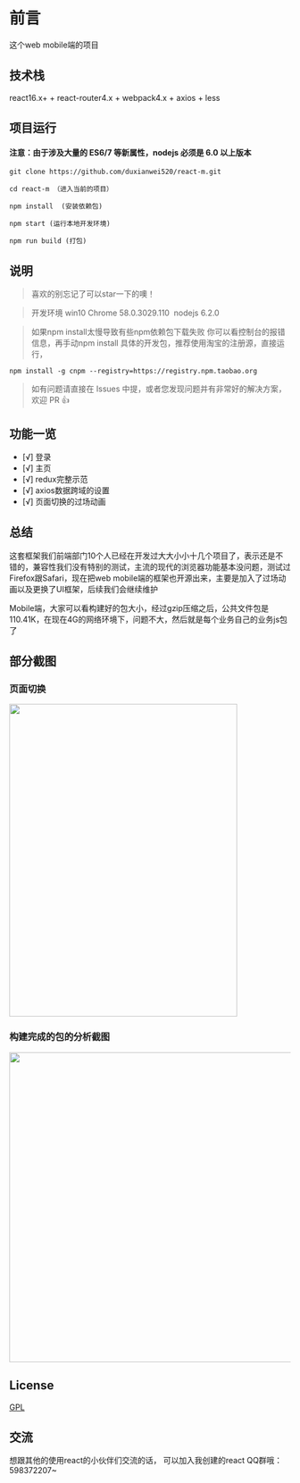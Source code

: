 # 前言

这个web mobile端的项目


## 技术栈

react16.x+  + react-router4.x + webpack4.x + axios + less



## 项目运行

#### 注意：由于涉及大量的 ES6/7 等新属性，nodejs 必须是 6.0 以上版本 

```
git clone https://github.com/duxianwei520/react-m.git  

cd react-m （进入当前的项目）

npm install  (安装依赖包)

npm start (运行本地开发环境)

npm run build (打包)

```


## 说明

>  喜欢的别忘记了可以star一下的噢！ 

>  开发环境 win10  Chrome 58.0.3029.110  nodejs 6.2.0

>  如果npm install太慢导致有些npm依赖包下载失败 你可以看控制台的报错信息，再手动npm install 具体的开发包，推荐使用淘宝的注册源，直接运行，
```
npm install -g cnpm --registry=https://registry.npm.taobao.org 

```

>  如有问题请直接在 Issues 中提，或者您发现问题并有非常好的解决方案，欢迎 PR 👍



## 功能一览
- [√] 登录
- [√] 主页
- [√] redux完整示范
- [√] axios数据跨域的设置
- [√] 页面切换的过场动画



## 总结

这套框架我们前端部门10个人已经在开发过大大小小十几个项目了，表示还是不错的，兼容性我们没有特别的测试，主流的现代的浏览器功能基本没问题，测试过Firefox跟Safari，现在把web mobile端的框架也开源出来，主要是加入了过场动画以及更换了UI框架，后续我们会继续维护

Mobile端，大家可以看构建好的包大小，经过gzip压缩之后，公共文件包是110.41K，在现在4G的网络环境下，问题不大，然后就是每个业务自己的业务js包了


## 部分截图


### 页面切换

<img src="https://github.com/duxianwei520/react-m/blob/master/screenshots/login.gif" width="408" height="560"/>


### 构建完成的包的分析截图

<img src="https://github.com/duxianwei520/react-m/blob/master/screenshots/analysis.gif" width="1101" height="555"/>



## License

[GPL](https://github.com/duxianwei520/react-m/blob/master/COPYING)


## 交流
想跟其他的使用react的小伙伴们交流的话，
可以加入我创建的react QQ群哦：598372207~
